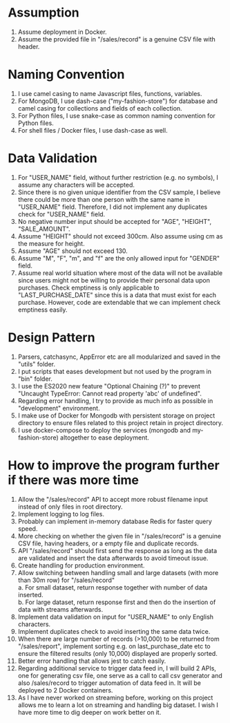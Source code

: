 # Assumption

1. Assume deployment in Docker.
2. Assume the provided file in "/sales/record" is a genuine CSV file with header.

# Naming Convention

1. I use camel casing to name Javascript files, functions, variables.
2. For MongoDB, I use dash-case ("my-fashion-store") for database and camel casing for collections and fields of each collection.
3. For Python files, I use snake-case as common naming convention for Python files.
4. For shell files / Docker files, I use dash-case as well.

# Data Validation

1. For "USER_NAME" field, without further restriction (e.g. no symbols), I assume any characters will be accepted.
2. Since there is no given unique identifier from the CSV sample, I believe there could be more than one person with the same name in "USER_NAME" field. Therefore, I did not implement any duplicates check for "USER_NAME" field.
3. No negative number input should be accepted for "AGE", "HEIGHT", "SALE_AMOUNT".
4. Assume "HEIGHT" should not exceed 300cm. Also assume using cm as the measure for height.
5. Assume "AGE" should not exceed 130.
6. Assume "M", "F", "m", and "f" are the only allowed input for "GENDER" field.
7. Assume real world situation where most of the data will not be available since users might not be willing to provide their personal data upon purchases. Check emptiness is only applicable to "LAST_PURCHASE_DATE" since this is a data that must exist for each purchase. However, code are extendable that we can implement check emptiness easily.

# Design Pattern

1. Parsers, catchasync, AppError etc are all modularized and saved in the "utils" folder.
2. I put scripts that eases development but not used by the program in "bin" folder.
3. I use the ES2020 new feature "Optional Chaining (?)" to prevent "Uncaught TypeError: Cannot read property 'abc' of undefined".
4. Regarding error handling, I try to provide as much info as possible in "development" environment.
5. I make use of Docker for Mongodb with persistent storage on project directory to ensure files related to this project retain in project directory.
6. I use docker-compose to deploy the services (mongodb and my-fashion-store) altogether to ease deployment.

# How to improve the program further if there was more time

1. Allow the "/sales/record" API to accept more robust filename input instead of only files in root directory.
2. Implement logging to log files.
3. Probably can implement in-memory database Redis for faster query speed.
4. More checking on whether the given file in "/sales/record" is a genuine CSV file, having headers, or a empty file and duplicate records.
5. API "/sales/record" should first send the response as long as the data are validated and insert the data afterwards to avoid timeout issue.
6. Create handling for production environment.
7. Allow switching between handling small and large datasets (with more than 30m row) for "/sales/record"  
   a. For small dataset, return response together with number of data inserted.  
   b. For large dataset, return response first and then do the insertion of data with streams afterwards.
8. Implement data validation on input for "USER_NAME" to only English characters.
9. Implement duplicates check to avoid inserting the same data twice.
10. When there are large number of records (>10,000) to be returned from "/sales/report", implement sorting e.g. on last_purchase_date etc to ensure the filtered results (only 10,000) displayed are properly sorted.
11. Better error handling that allows jest to catch easily.
12. Regarding additional service to trigger data feed in, I will build 2 APIs, one for generating csv file, one serve as a call to call csv generator and also /sales/record to trigger automation of data feed in. It will be deployed to 2 Docker containers.
13. As I have never worked on streaming before, working on this project allows me to learn a lot on streaming and handling big dataset. I wish I have more time to dig deeper on work better on it.
